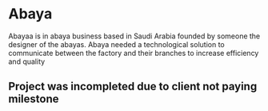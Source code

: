 # Abaya
Abayaa is in abaya business based in Saudi Arabia founded by someone the designer of the abayas. Abaya needed a technological solution to communicate between the factory and their branches to increase efficiency and quality


## Project was incompleted due to client not paying milestone
